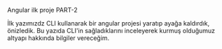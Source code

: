 Angular ilk proje PART-2  

İlk yazımızdz CLI kullanarak bir angular projesi yaratıp ayağa kaldırdık, önizledik. Bu yazıda CLI'in sağladıklarını inceleyerek kurmuş olduğumuz altyapı hakkında bilgiler vereceğim.


